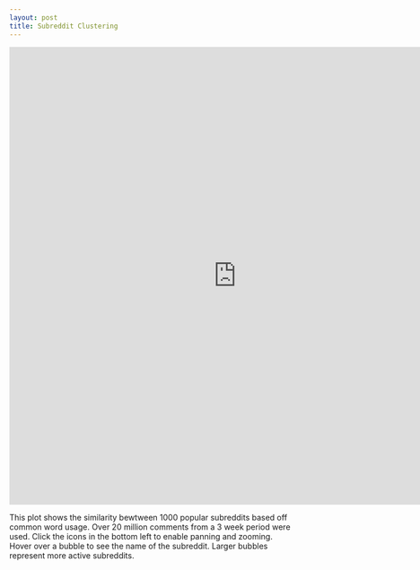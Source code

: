 ```yaml
---
layout: post
title: Subreddit Clustering
---
```


<iframe src="https://vida.io/gists/vn2hn29qg8H6a6DwN/index.html" seamless frameborder="0" width="808" height="816"></iframe>

This plot shows the similarity bewtween 1000 popular subreddits based off common word usage. Over 20 million comments from a 3 week period were used. Click the icons in the bottom left to enable panning and zooming. Hover over a bubble to see the name of the subreddit. Larger bubbles represent more active subreddits. 
